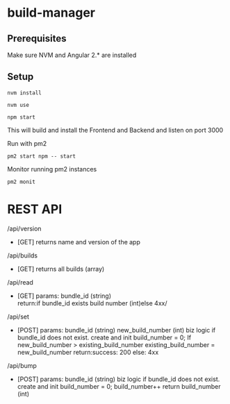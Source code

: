 # build-manager

## Prerequisites

Make sure NVM and Angular 2.* are installed

## Setup

`nvm install`

`nvm use`

`npm start`

This will build and install the Frontend and Backend and listen on port 3000

Run with pm2

`pm2 start npm -- start`

Monitor running pm2 instances

`pm2 monit`



# REST API

/api/version
* [GET] returns name and version of the app

/api/builds
* [GET] returns all builds (array)

/api/read 
* [GET] params:  bundle_id  (string)     
return:if  bundle_id  exists
            build  number  (int)else 4xx/

/api/set  
* [POST] params: bundle_id  (string)     new_build_number  (int) biz  logic if  bundle_id  does  not  exist. create  and  init  build_number  =  0; If  new_build_number  >    existing_build_number existing_build_number  =  new_build_number 
return:success:  200 else:  4xx 

/api/bump  
* [POST] params:  bundle_id  (string) biz  logic if  bundle_id  does  not  exist. create  and  init  build_number  =  0; build_number++
return build_number  (int)